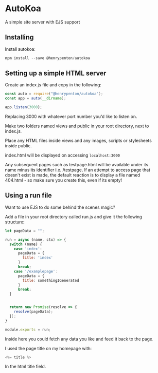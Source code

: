 # AutoKoa

A simple site server with EJS support

## Installing

Install autokoa:

```javascript
npm install --save @henrypenton/autokoa
```

## Setting up a simple HTML server

Create an index.js file and copy in the following:

```javascript
const auto = require("@henrypenton/autokoa");
const app = auto(__dirname);

app.listen(3000);
```

Replacing 3000 with whatever port number you'd like to listen on.

Make two folders named views and public in your root directory, next to index.js.

Place any HTML files inside views and any images, scripts or stylesheets inside public.

index.html will be displayed on accessing ```localhost:3000```

Any subsequent pages such as testpage.html will be available under its name minus its identifier i.e. /testpage.
If an attempt to access page that doesn't exist is made, the default reaction is to display a file named 404.html - so make sure you create this, even if its empty!

## Using a run file

Want to use EJS to do some behind the scenes magic?

Add a file in your root directory called run.js and give it the following structure:

```javascript
let pageData = "";

run = async (name, ctx) => {
  switch (name) {
    case 'index':
      pageData = {
        title: 'index'
      }
      break;
    case '/examplepage':
      pageData = {
        title: somethingIGenerated
      }
      break;
  }


  return new Promise(resolve => {
    resolve(pageData);
  });
}

module.exports = run;
```

Inside here you could fetch any data you like and feed it back to the page.

I used the page title on my homepage with:

```javascript
<%= title %>
```
In the html title field.
